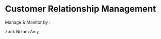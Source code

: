 Customer Relationship Management
================================

Manage & Monitor by :

Zack
Nizam
Amy
